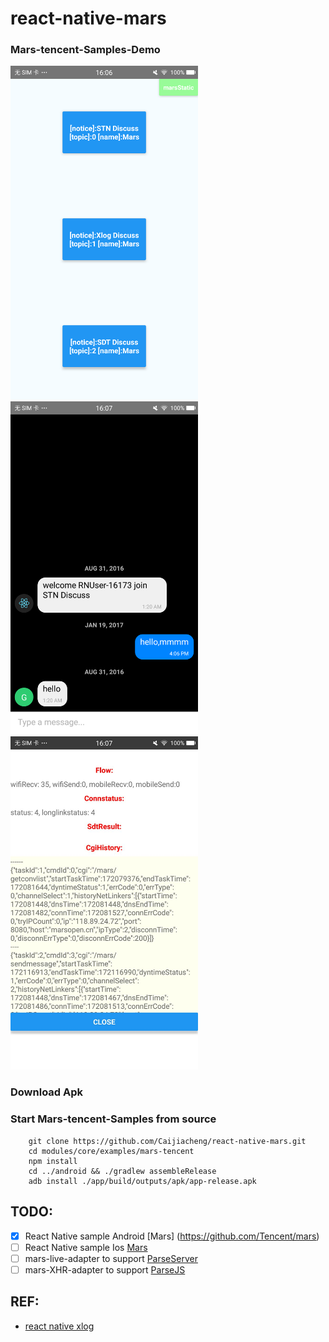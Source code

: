 # react-native-mars
	
### Mars-tencent-Samples-Demo

<img src="images/1.png" alt="Main"  width="300"/>
<img src="images/2.png" alt="Chat" width="300"/>
<img src="images/3.png" alt="statics" width="300"/>


### Download Apk


### Start Mars-tencent-Samples from source
```
    git clone https://github.com/Caijiacheng/react-native-mars.git
    cd modules/core/examples/mars-tencent
    npm install 
    cd ../android && ./gradlew assembleRelease
    adb install ./app/build/outputs/apk/app-release.apk
```


## TODO:
- [x] React Native sample Android [Mars] (https://github.com/Tencent/mars)
- [ ] React Native sample Ios [Mars](https://github.com/Tencent/mars)
- [ ] mars-live-adapter to support [ParseServer](https://github.com/ParsePlatform/parse-server)
- [ ] mars-XHR-adapter to support [ParseJS](https://github.com/ParsePlatform/Parse-SDK-JS)

## REF:
- [react native xlog](https://github.com/EngsShi/react-native-xlog)
	
	